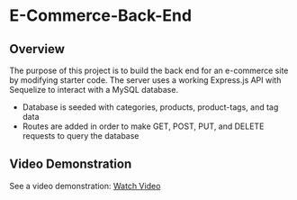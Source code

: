 # E-Commerce-Back-End
## Overview

The purpose of this project is to build the back end for an e-commerce site by modifying starter code. The server uses a working Express.js API with Sequelize to interact with a MySQL database.
- Database is seeded with categories, products, product-tags, and tag data
- Routes are added in order to make GET, POST, PUT, and DELETE requests to query the database

## Video Demonstration
See a video demonstration: [Watch Video](https://drive.google.com/file/d/1ekXnZ0jNODfQpOhF3MDbwDOXuJWKMYve/view)
